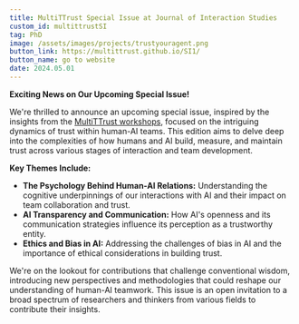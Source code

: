 ```yaml
---
title: MultiTTrust Special Issue at Journal of Interaction Studies
custom_id: multittrustSI
tag: PhD
image: /assets/images/projects/trustyouragent.png
button_link: https://multittrust.github.io/SI1/
button_name: go to website
date: 2024.05.01
---
```

**Exciting News on Our Upcoming Special Issue!**

We're thrilled to announce an upcoming special issue, inspired by the insights from the [MultiTTrust workshops](https://multittrust.github.io/), focused on the intriguing dynamics of trust within human-AI teams. This edition aims to delve deep into the complexities of how humans and AI build, measure, and maintain trust across various stages of interaction and team development.

**Key Themes Include:**

- **The Psychology Behind Human-AI Relations:** Understanding the cognitive underpinnings of our interactions with AI and their impact on team collaboration and trust.
- **AI Transparency and Communication:** How AI's openness and its communication strategies influence its perception as a trustworthy entity.
- **Ethics and Bias in AI:** Addressing the challenges of bias in AI and the importance of ethical considerations in building trust.

We're on the lookout for contributions that challenge conventional wisdom, introducing new perspectives and methodologies that could reshape our understanding of human-AI teamwork. This issue is an open invitation to a broad spectrum of researchers and thinkers from various fields to contribute their insights.
